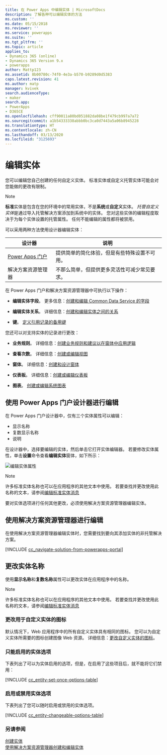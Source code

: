 ```yaml
---
title: 在 Power Apps 中编辑实体 | MicrosoftDocs
description: 了解各种可以编辑实体的方法
ms.custom: ''
ms.date: 05/15/2018
ms.reviewer: ''
ms.service: powerapps
ms.suite: ''
ms.tgt_pltfrm: ''
ms.topic: article
applies_to:
- Dynamics 365 (online)
- Dynamics 365 Version 9.x
- powerapps
author: Mattp123
ms.assetid: 8b00780c-74f0-4e3a-b570-b9289d0d5383
caps.latest.revision: 41
ms.author: matp
manager: kvivek
search.audienceType:
- maker
search.app:
- PowerApps
- D365CE
ms.openlocfilehash: cff90011a80bd051882da08be1f479cb997a7a72
ms.sourcegitcommit: a1b54333338abbb0bc3ca0d7443a5a06b8945228
ms.translationtype: HT
ms.contentlocale: zh-CN
ms.lasthandoff: 03/13/2020
ms.locfileid: "3125693"
---
```

# <a name="edit-an-entity"></a>编辑实体

您可以编辑您自己创建的任何自定义实体。 标准实体或自定义托管实体可能会对您能做的更改有限制。  
  
> [!NOTE]
> **标准**实体是包含在您的环境中的常用实体，不是**系统**或**自定义**实体。 *托管自定义实体*是通过导入托管解决方案添加到系统中的实体。 您对这些实体的编辑程度取决于为每个实体设置的托管属性。 任何不能编辑的属性都将被禁用。 

可以采用两种方法使用设计器编辑实体：

|设计器|说明|
|--|--|
|[Power Apps 门户](https://make.powerapps.com/?utm_source=padocs&utm_medium=linkinadoc&utm_campaign=referralsfromdoc)|提供简单的简化体验，但是有些特殊设置不可用。|
|解决方案资源管理器|不那么简单，但提供更多灵活性可减少常见要求。|

在 Power Apps 门户和解决方案资源管理器中可执行以下操作：

- **编辑实体字段**。 更多信息：[创建和编辑 Common Data Service 的字段](create-edit-fields.md)
  
- **编辑实体关系**。 详细信息：[创建和编辑实体之间的关系](create-edit-entity-relationships.md)

- **键**。 [定义引用记录的备用键](define-alternate-keys-reference-records.md)
  
您还可以对支持实体的记录进行更改：  

- **业务规则**。 详细信息：[创建业务规则和建议以在窗体中应用逻辑](../model-driven-apps/create-business-rules-recommendations-apply-logic-form.md)

- **查看次数**。 详细信息：[创建或编辑视图](../model-driven-apps/create-edit-views.md)
  
- **窗体**。 详细信息：[创建和设计窗体](../model-driven-apps/create-design-forms.md)

- **仪表板**。 详细信息：[创建或编辑仪表板](../model-driven-apps/create-edit-dashboards.md)

- **图表**。 [创建或编辑系统图表](../model-driven-apps/create-edit-system-chart.md)

## <a name="edit-using-power-apps-portal-designer"></a>使用 Power Apps 门户设计器进行编辑

在 Power Apps 门户设计器中，仅有三个实体属性可以编辑：
 - 显示名称
 - 复数显示名称
 - 说明

在设计器中，选择要编辑的实体，然后单击它打开实体编辑器。 若要修改实体属性，单击**设置**命令查看**编辑实体**窗体，如下所示：

![编辑实体属性](media/edit-entity-properties-powerapps-portal-designer.png)

> [!NOTE]
>  许多标准实体名称也可以在应用程序的其他文本中使用。 若要查找并更改使用此名称的文本，请参阅[编辑标准实体消息](edit-system-entity-messages.md)

要对实体选项进行任何其他更改，必须使用解决方案资源管理器编辑实体。

## <a name="edit-using-solution-explorer"></a>使用解决方案资源管理器进行编辑

在使用解决方案资源管理器编辑实体时，您需要找到要向其添加实体的非托管解决方案。

[!INCLUDE [cc_navigate-solution-from-powerapps-portal](../../includes/cc_navigate-solution-from-powerapps-portal.md)]
  
<a name="BKMK_ChangeEntityName"></a> 
  
## <a name="change-the-name-of-an-entity"></a>更改实体名称  

使用**显示名称**和**复数名称**属性可以更改实体在应用程序中的名称。 

> [!NOTE]
>  许多标准实体名称也可以在应用程序的其他文本中使用。 若要查找并更改使用此名称的文本，请参阅[编辑标准实体消息](edit-system-entity-messages.md)
  
<a name="BKMK_ChangeEntityIcon"></a>   

###  <a name="change-the-icons-used-for-custom-entities"></a>更改用于自定义实体的图标  

默认情况下，Web 应用程序中的所有自定义实体具有相同的图标。 您可以为自定义实体所需要的图标创建图像 Web 资源。 详细信息：[更改自定义实体的图标](../model-driven-apps/change-custom-entity-icons.md)。  
  
<a name="BKMK_EnableOptions"></a>  
 
###  <a name="entity-options-that-can-only-be-enabled"></a>只能启用的实体选项  

下表列出了可以为实体启用的选项，但是，在启用了这些项目后，就不能将它们禁用：  

[!INCLUDE [cc_entity-set-once-options-table](../../includes/cc_entity-set-once-options-table.md)] 
  
<a name="BKMK_EnableDisableOptions"></a>  
 
###  <a name="enable-or-disable-entity-options"></a>启用或禁用实体选项  

下表列出了您可以随时启用或禁用的实体选项。  

[!INCLUDE [cc_entity-changeable-options-table](../../includes/cc_entity-changeable-options-table.md)] 

### <a name="see-also"></a>另请参阅

[创建实体](create-edit-entities.md)<br />
[使用解决方案资源管理器创建和编辑实体](create-edit-entities-solution-explorer.md)
